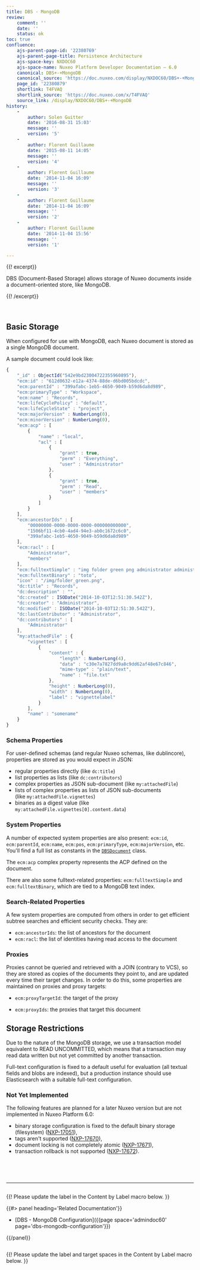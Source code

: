 ```yaml
---
title: DBS - MongoDB
review:
    comment: ''
    date: ''
    status: ok
toc: true
confluence:
    ajs-parent-page-id: '22380769'
    ajs-parent-page-title: Persistence Architecture
    ajs-space-key: NXDOC60
    ajs-space-name: Nuxeo Platform Developer Documentation — 6.0
    canonical: DBS+-+MongoDB
    canonical_source: 'https://doc.nuxeo.com/display/NXDOC60/DBS+-+MongoDB'
    page_id: '22380879'
    shortlink: T4FVAQ
    shortlink_source: 'https://doc.nuxeo.com/x/T4FVAQ'
    source_link: /display/NXDOC60/DBS+-+MongoDB
history:
    - 
        author: Solen Guitter
        date: '2016-08-31 15:03'
        message: ''
        version: '5'
    - 
        author: Florent Guillaume
        date: '2015-08-11 14:05'
        message: ''
        version: '4'
    - 
        author: Florent Guillaume
        date: '2014-11-04 16:09'
        message: ''
        version: '3'
    - 
        author: Florent Guillaume
        date: '2014-11-04 16:09'
        message: ''
        version: '2'
    - 
        author: Florent Guillaume
        date: '2014-11-04 15:56'
        message: ''
        version: '1'

---
```

{{! excerpt}}

DBS (Document-Based Storage) allows storage of Nuxeo documents inside a document-oriented store, like MongoDB.

{{! /excerpt}}

&nbsp;

## Basic Storage

When configured for use with MongoDB, each Nuxeo document is stored as a single MongoDB document.

A sample document could look like:

```js
{
	"_id" : ObjectId("542e9bd23004722355960895"),
	"ecm:id" : "612d0632-e12a-4374-88de-d6bd005bdcdc",
	"ecm:parentId" : "399afabc-1eb5-4650-9049-b59d6da8d989",
	"ecm:primaryType" : "Workspace",
	"ecm:name" : "Records",
	"ecm:lifeCyclePolicy" : "default",
	"ecm:lifeCycleState" : "project",
	"ecm:majorVersion" : NumberLong(0),
	"ecm:minorVersion" : NumberLong(0),
	"ecm:acp" : [
		{
			"name" : "local",
			"acl" : [
				{
					"grant" : true,
					"perm" : "Everything",
					"user" : "Administrator"
				},
				{
					"grant" : true,
					"perm" : "Read",
					"user" : "members"
				}
			]
		}
	],
	"ecm:ancestorIds" : [
		"00000000-0000-0000-0000-000000000000",
		"1506bf11-4cb0-4ad4-94e3-ab0c1672c6c0",
		"399afabc-1eb5-4650-9049-b59d6da8d989"
	],
	"ecm:racl" : [
		"Administrator",
		"members"
	],
	"ecm:fulltextSimple" : "img folder green png administrator administrator records administrator records",
	"ecm:fulltextBinary" : "toto",
	"icon" : "/img/folder_green.png",
	"dc:title" : "Records",
	"dc:description" : "",
	"dc:created" : ISODate("2014-10-03T12:51:30.542Z"),
	"dc:creator" : "Administrator",
	"dc:modified" : ISODate("2014-10-03T12:51:30.542Z"),
	"dc:lastContributor" : "Administrator",
	"dc:contributors" : [
		"Administrator"
	],
	"my:attachedFile" : {
		"vignettes" : [
			{
				"content" : {
					"length" : NumberLong(4),
					"data" : "c30e7a7827dd9a8c9dd62af48e67c846",
					"mime-type" : "plain/text",
					"name" : "file.txt"
				},
				"height" : NumberLong(0),
				"width" : NumberLong(0),
				"label" : "vignettelabel"
			}
		],
		"name" : "somename"
	}
}
```

### Schema Properties

For user-defined schemas (and regular Nuxeo schemas, like dublincore), properties are stored as you would expect in JSON:

*   regular properties directly (like `dc:title`)
*   list properties as lists (like `dc:contributors`)
*   complex properties as JSON sub-document (like `my:attachedFile`)
*   lists of complex properties as lists of JSON sub-documents (like&nbsp;`my:attachedFile.vignettes`)
*   binaries as a digest value (like `my:attachedFile.vignettes[0].content.data`)

### System Properties

A number of expected system properties are also present: `ecm:id`, `ecm:parentId`, `ecm:name`, `ecm:pos`,&nbsp;`ecm:primaryType`, `ecm:majorVersion`, etc. You'll find a full list as constants in the [`DBSDocument`](https://github.com/nuxeo/nuxeo-core/blob/release-6.0/nuxeo-core-storage-dbs/src/main/java/org/nuxeo/ecm/core/storage/dbs/DBSDocument.java#L102) class.

The `ecm:acp` complex property represents the ACP defined on the document.

There are also some fulltext-related properties: `ecm:fulltextSimple` and `ecm:fulltextBinary`, which are tied to a MongoDB text index.

### Search-Related Properties

A few system properties are computed from others in order to get efficient subtree searches and efficient security checks. They are:

*   `ecm:ancestorIds`: the list of ancestors for the document
*   `ecm:racl`: the list of identities having read access to the document

### Proxies

Proxies cannot be queried and retrieved with a JOIN (contrary to VCS), so they are stored as copies of the documents they point to, and are updated every time their target changes. In order to do this, some properties are maintained on proxies and proxy targets:

*   `ecm:proxyTargetId`: the target of the proxy

*   `ecm:proxyIds`: the proxies that target this document

## Storage Restrictions

Due to the nature of the MongoDB storage, we use a transaction model equivalent to READ UNCOMMITTED, which means that a transaction may read data written but not yet committed by another transaction.

Full-text configuration is fixed to a default useful for evaluation (all textual fields and blobs are indexed), but a production instance should use Elasticsearch with a suitable full-text configuration.

### Not Yet Implemented

The following features are planned for a later Nuxeo version but are not implemented in Nuxeo Platform 6.0:

*   binary storage configuration is fixed to the default binary storage (filesystem) ([NXP-17051](https://jira.nuxeo.com/browse/NXP-17051)),
*   tags aren't supported ([NXP-17670](https://jira.nuxeo.com/browse/NXP-17670)),
*   document locking is not completely atomic ([NXP-17671](https://jira.nuxeo.com/browse/NXP-17671)),
*   transaction rollback is not supported ([NXP-17672](https://jira.nuxeo.com/browse/NXP-17672)).

&nbsp;

&nbsp;

* * *

<div class="row" data-equalizer data-equalize-on="medium"><div class="column medium-6">

{{! Please update the label in the Content by Label macro below. }}

{{#> panel heading='Related Documentation'}}

*   [DBS - MongoDB Configuration]({{page space='admindoc60' page='dbs-mongodb-configuration'}})

{{/panel}}</div><div class="column medium-6">

{{! Please update the label and target spaces in the Content by Label macro below. }}

&nbsp;

</div></div>